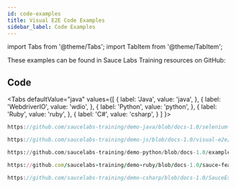 ```yaml
---
id: code-examples
title: Visual E2E Code Examples
sidebar_label: Code Examples
---
```


import Tabs from '@theme/Tabs';
import TabItem from '@theme/TabItem';

These examples can be found in Sauce Labs Training resources on GitHub:

## Code

<Tabs
defaultValue="java"
values={[
{ label: 'Java', value: 'java', },
{ label: 'WebdriverIO', value: 'wdio', },
{ label: 'Python', value: 'python', },
{ label: 'Ruby', value: 'ruby', },
{ label: 'C#', value: 'csharp', }
]
}>

<TabItem value="java">

```java reference Title="Java Visual Example"
https://github.com/saucelabs-training/demo-java/blob/docs-1.0/selenium-junit4-examples/src/test/java/com/saucedemo/selenium/junit4/SimpleVisualE2ETest.java
```

</TabItem>
<TabItem value="wdio">

```js reference Title="WDIO Visual Example"
https://github.com/saucelabs-training/demo-js/blob/docs-1.0/visual-e2e/examples
```

</TabItem>
<TabItem value="python">

```python reference Title="Python Visual Example"
https://github.com/saucelabs-training/demo-python/blob/docs-1.0/examples/sauce_visual/webdriver-tests.py
```

</TabItem>
<TabItem value="ruby">

```ruby reference Title="Ruby Visual Example"
https://github.com/saucelabs-training/demo-ruby/blob/docs-1.0/sauce-features/visual/basic
```

</TabItem>
<TabItem value="csharp">

```csharp reference Title="C# Visual Example"
https://github.com/saucelabs-training/demo-csharp/blob/docs-1.0/SauceExamples/SeleniumNunit/Visual
```

</TabItem>
</Tabs>

